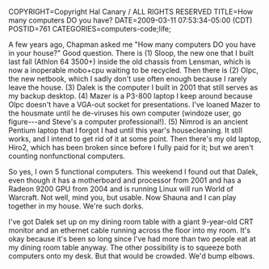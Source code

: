 COPYRIGHT=Copyright Hal Canary / ALL RIGHTS RESERVED
TITLE=How many computers DO you have?
DATE=2009-03-11 07:53:34-05:00 (CDT)
POSTID=761
CATEGORIES=computers-code;life;

A few years ago, Chapman asked me "How many computers DO you have in your house?" Good question. There is (1) Sloop, the new one that I built last fall (Athlon 64 3500+) inside the old chassis from Lensman, which is now a inoperable mobo+cpu waiting to be recycled. Then there is (2) Olpc, the new netbook, which I sadly don't use often enough because I rarely leave the house. (3) Dalek is the computer I built in 2001 that still serves as my backup desktop. (4) Mazer is a P3-800 laptop I keep around because Olpc doesn't have a VGA-out socket for presentations. I've loaned Mazer to the housmate until he de-viruses his own computer (windoze user, go figure---and Steve's a computer professional!). (5) Nimrod is an ancient Pentium laptop that I forgot I had until this year's housecleaning. It still works, and I intend to get rid of it at some point. Then there's my old laptop, Hiro2, which has been broken since before I fully paid for it; but we aren't counting nonfunctional computers.

So yes, I own 5 functional computers. This weekend I found out that Dalek, even though it has a motherboard and processor from 2001 and has a Radeon 9200 GPU from 2004 and is running Linux will run World of Warcraft. Not well, mind you, but usable. Now Shauna and I can play together in my house. We're such dorks.

I've got Dalek set up on my dining room table with a giant 9-year-old CRT monitor and an ethernet cable running across the floor into my room. It's okay because it's been so long since I've had more than two people eat at my dining room table anyway. The other possibility is to squeeze both computers onto my desk. But that would be crowded. We'd bump elbows.
